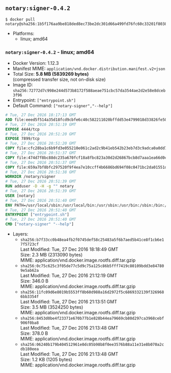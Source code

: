 ## `notary:signer-0.4.2`

```console
$ docker pull notary@sha256:1b5f176aa9be818ded8ec73be2dc301d66a499fd76fc60c33201f80382568ad7
```

-	Platforms:
	-	linux; amd64

### `notary:signer-0.4.2` - linux; amd64

-	Docker Version: 1.12.3
-	Manifest MIME: `application/vnd.docker.distribution.manifest.v2+json`
-	Total Size: **5.8 MB (5839269 bytes)**  
	(compressed transfer size, not on-disk size)
-	Image ID: `sha256:72772d7c998e244d573b8172f588aeae751cbc57da3544ae2d2e58e8dceb3f96`
-	Entrypoint: `["entrypoint.sh"]`
-	Default Command: `["notary-signer","--help"]`

```dockerfile
# Tue, 27 Dec 2016 18:17:13 GMT
ADD file:eeed5f514a35d18fcd9cbfe6c40c582211020bffdd53e4799018d33826fe5067 in / 
# Tue, 27 Dec 2016 20:51:19 GMT
EXPOSE 4444/tcp
# Tue, 27 Dec 2016 20:51:20 GMT
EXPOSE 7899/tcp
# Tue, 27 Dec 2016 20:51:20 GMT
COPY file:cfc28ba1c6b9fd3e055210e061c2ad2c9b41eb542b23eb7d3c9adca0a0dd775d in /notary/signer/ 
# Tue, 27 Dec 2016 20:51:37 GMT
COPY file:474d7f8bc88dc235a670fcf18a8fbc823a30d2d26867bcb8d7aaa1ea66d0cd00 in /notary/signer/ 
# Tue, 27 Dec 2016 20:51:37 GMT
COPY file:659a7bf8bfc297520f9f4ea7e10ccff4b6686bd694f08c0471bc2da01551deb8 in /notary/signer/ 
# Tue, 27 Dec 2016 20:51:38 GMT
WORKDIR /notary/signer
# Tue, 27 Dec 2016 20:51:39 GMT
RUN adduser -D -H -g "" notary
# Tue, 27 Dec 2016 20:51:39 GMT
USER [notary]
# Tue, 27 Dec 2016 20:51:40 GMT
ENV PATH=/usr/local/sbin:/usr/local/bin:/usr/sbin:/usr/bin:/sbin:/bin:/notary/signer
# Tue, 27 Dec 2016 20:51:40 GMT
ENTRYPOINT ["entrypoint.sh"]
# Tue, 27 Dec 2016 20:51:40 GMT
CMD ["notary-signer" "--help"]
```

-	Layers:
	-	`sha256:b7f33cc0b48ea4fb2f0745def58c25483a5f6b7aed5b41ce8f1cb6e17f5723cf`  
		Last Modified: Tue, 27 Dec 2016 18:18:49 GMT  
		Size: 2.3 MB (2313090 bytes)  
		MIME: application/vnd.docker.image.rootfs.diff.tar.gzip
	-	`sha256:0c75c625c3f05de77c5d9c75a125c86b5fff7419c80109bdd3e847809e5ab62a`  
		Last Modified: Tue, 27 Dec 2016 21:12:19 GMT  
		Size: 346.0 B  
		MIME: application/vnd.docker.image.rootfs.diff.tar.gzip
	-	`sha256:11fc09d6e8019b5553ff8b60d988a16d2972f5c6869332139f3269686bb3354f`  
		Last Modified: Tue, 27 Dec 2016 21:13:51 GMT  
		Size: 3.5 MB (3524250 bytes)  
		MIME: application/vnd.docker.image.rootfs.diff.tar.gzip
	-	`sha256:8453d0be4f23371e670b77b1e828b44ea79669cb80d297ca3968cebf906f0ba8`  
		Last Modified: Tue, 27 Dec 2016 21:13:48 GMT  
		Size: 378.0 B  
		MIME: application/vnd.docker.image.rootfs.diff.tar.gzip
	-	`sha256:06240b179b404512961e0dc05b98b8f0ee3576b88a11e31e8b070a2cdb180eea`  
		Last Modified: Tue, 27 Dec 2016 21:13:48 GMT  
		Size: 1.2 KB (1205 bytes)  
		MIME: application/vnd.docker.image.rootfs.diff.tar.gzip
